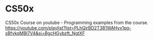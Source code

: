# CS50x
CS50x Course on youtube - Programming examples from the course.
https://youtube.com/playlist?list=PLhQjrBD2T381WAHyx1pq-sBfykqMBI7V4&si=BgcHGybzft_NgtXF

